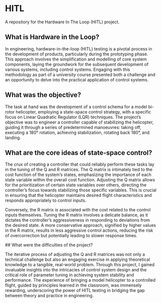 # HITL

A repository for the Hardware In The Loop (HITL) project. 

## What is Hardware in the Loop?
In engineering, hardware-in-the-loop (HITL) testing is a pivotal process in the development of products, particularly during the prototyping phase. This approach involves the simplification and modelling of core system components, laying the groundwork for the subsequent development of various systems, including control systems. Engaging with this methodology as part of a university course presented both a challenge and an opportunity to delve into the practical application of control systems.

## What was the objective?

The task at hand was the development of a control schema for a model bi-rotor helicopter, employing a state-space control strategy, with a specific focus on Linear Quadratic Regulator (LQR) techniques. The project’s objective was to engineer a controller capable of stabilizing the helicopter, guiding it through a series of predetermined manoeuvres: taking off, executing a 180° rotation, achieving stabilization, rotating back 180°, and landing.

## What are the core ideas of state-space control?

The crux of creating a controller that could reliably perform these tasks lay in the tuning of the Q and R matrices. The Q matrix is intimately tied to the cost function of the system’s states, emphasizing the importance of each state variable within the overall cost function. Adjusting the Q matrix allows for the prioritization of certain state variables over others, directing the controller’s focus towards stabilizing those specific variables. This is crucial in ensuring that the helicopter maintains desired flight characteristics and responds appropriately to control inputs.

Conversely, the R matrix is associated with the cost related to the control inputs themselves. Tuning the R matrix involves a delicate balance, as it dictates the controller’s aggressiveness in responding to deviations from the desired state. A more conservative approach, signified by higher values in the R matrix, results in less aggressive control actions, reducing the risk of overcorrection but potentially leading to slower response times.

## What were the difficulties of the project?

The iterative process of adjusting the Q and R matrices was not only a technical challenge but also an engaging exercise in applying theoretical knowledge to a tangible, real-world problem. Through this project, I gained invaluable insights into the intricacies of control system design and the critical role of parameter tuning in achieving system stability and performance. The experience of bringing a model helicopter to a controlled flight, guided by principles learned in the classroom, was immensely rewarding, underscoring the power of HITL testing in bridging the gap between theory and practice in engineering.




